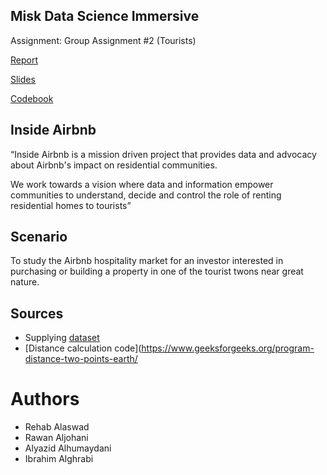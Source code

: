## **Misk Data Science Immersive**
Assignment: Group Assignment #2 (Tourists)

[Report]()

[Slides]()

[Codebook]()

## Inside Airbnb

“Inside Airbnb is a mission driven project that provides data and advocacy about Airbnb's impact on residential communities.

We work towards a vision where data and information empower communities to understand, decide and control the role of renting residential homes to tourists”

## Scenario

To study the Airbnb hospitality market for an investor interested in purchasing or building a property in one of the tourist twons near great nature.

## Sources

- Supplying [dataset](https://open.canada.ca/data/en/dataset/763fe3b8-cdc3-4b8a-bbbd-a0a9bc587c56)
- [Distance calculation code](https://www.geeksforgeeks.org/program-distance-two-points-earth/

# Authors

- Rehab Alaswad
- Rawan Aljohani
- Alyazid Alhumaydani
- Ibrahim Alghrabi
